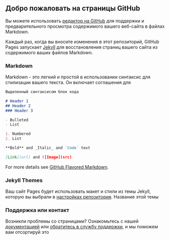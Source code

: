 ## Добро пожаловать на страницы GitHub

Вы можете использовать [редактор на GitHub](https://github.com/easy-quest/easy-quest/edit/gh-pages/index.md) для поддержки и предварительного просмотра содержимого вашего веб-сайта в файлах Markdown.

Каждый раз, когда вы вносите изменения в этот репозиторий, GitHub Pages запускает [Jekyll](https://jekyllrb.com/) для восстановления страниц вашего сайта из содержимого ваших файлов Markdown.

### Markdown

Markdown - это легкий и простой в использовании синтаксис для стилизации вашего текста. Он включает соглашения для

```markdown
Выделенный синтаксисом блок кода

# Header 1
## Header 2
### Header 3

- Bulleted
- List

1. Numbered
2. List

**Bold** and _Italic_ and `Code` text

[Link](url) and ![Image](src)
```

For more details see [GitHub Flavored Markdown](https://guides.github.com/features/mastering-markdown/).

### Jekyll Themes

Ваш сайт Pages будет использовать макет и стили из темы Jekyll, которую вы выбрали в [настройках репозитория](https://github.com/easy-quest/easy-quest/settings/pages). Название этой темы

### Поддержка или контакт

Возникли проблемы со страницами? Ознакомьтесь с нашей [документацией](https://docs.github.com/categories/github-pages-basics/) или [обратитесь в службу поддержки](https://support.github.com/contact), и мы поможем вам отсортируй это
